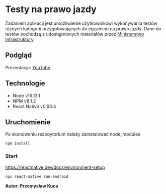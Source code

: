# Testy na prawo jazdy

Zadaniem aplikacji jest umożliwienie użytkownikowi wykonywania testów różnych kategorii przygotowujących do egzaminu na prawo jazdy.
Dane do testów pochodzą z udostępnionych materiałów przez [Ministerstwo Infrastruktury](https://www.gov.pl/web/infrastruktura/prawo-jazdy)

## Podgląd 

Prezentacja: [YouTube](https://www.youtube.com/watch?v=qI9VOXJRMzk)

## Technologie

- Node v16.13.1
- NPM v8.1.2
- React Native v0.63.4

    
## Uruchomienie

Po skonowaniu rezpoytorium należy zainstalować node_modules

    npm install

### Start
https://reactnative.dev/docs/environment-setup

    npx react-native run-android
    


**Autor: Przemysław Kuca**
